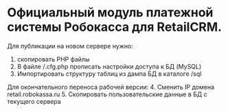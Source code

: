 # Официальный модуль платежной системы Робокасса для RetailCRM.

Для публикации на новом сервере нужно:
1. скопировать PHP файлы
2. В файле /.cfg.php прописать настройки доступа к БД (MySQL)
3. Импортировать структуру таблиц из дампа БД в каталоге /sql

Для окончательного переноса рабочей версии:
4. Сменить IP домена retail.robokassa.ru
5. Скопировать пользовательские данные в БД с текущего сервера
